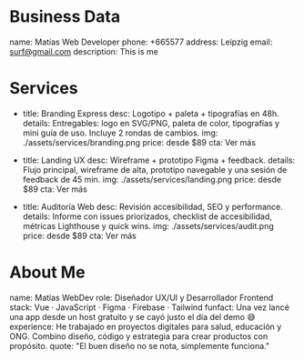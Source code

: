 # Business Data

name: Matías Web Developer
phone: +665577
address: Leipzig
email: surf@gmail.com
description: This is me

# Services

- title: Branding Express
  desc: Logotipo + paleta + tipografías en 48h.
  details: Entregables: logo en SVG/PNG, paleta de color, tipografías y mini guía de uso. Incluye 2 rondas de cambios.
  img: ./assets/services/branding.png
  price: desde $89
  cta: Ver más

- title: Landing UX
  desc: Wireframe + prototipo Figma + feedback.
  details: Flujo principal, wireframe de alta, prototipo navegable y una sesión de feedback de 45 min.
  img: ./assets/services/landing.png
  price: desde $89
  cta: Ver más

- title: Auditoría Web
  desc: Revisión accesibilidad, SEO y performance.
  details: Informe con issues priorizados, checklist de accesibilidad, métricas Lighthouse y quick wins.
  img: ./assets/services/audit.png
  price: desde $89
  cta: Ver más


# About Me

name: Matías WebDev
role: Diseñador UX/UI y Desarrollador Frontend
stack: Vue · JavaScript · Figma · Firebase · Tailwind
funfact: Una vez lancé una app desde un host gratuito y se cayó justo el día del demo 😅
experience: He trabajado en proyectos digitales para salud, educación y ONG. Combino diseño, código y estrategia para crear productos con propósito.
quote: "El buen diseño no se nota, simplemente funciona."
